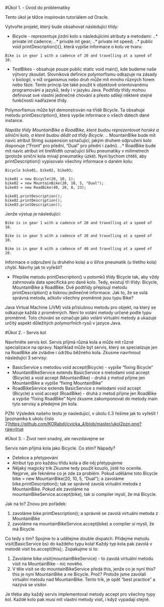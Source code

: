 #Úkol 1. - Úvod do problematiky

Tento úkol je těžce inspirován tutoriálem od Oracle.

Vytvořte projekt, který bude obsahovat následující třídy:

* Bicycle - reprezentuje jízdní kolo s následujícími atributy a metodami:
..* private int cadence;
..* private int gear;
..* private int speed;
..* public void printDescription(){}, která vypíše informace o kolu ve tvaru:
```
Bike is in gear 1 with a cadence of 20 and travelling at a speed of 10. 
```
* TestBikes - obsahuje pouze public static void main(), kde budeme naše výtvory zkoušet.
Slovníková definice polymorfismu odkazuje na zásady v biologii, v níž organismus nebo druh může mít mnoho různých forem nebo fáze. Tento princip lze také použít k objektově orientovanému programování a jazyků, tedy i v jazyku Java. Podtřídy třídy mohou definovat své vlastní jedinečné chování a přesto sdílejí některé stejné funkčnosti nadřazené třídy.

Polymorfismus může být demonstrován na třídě Bicycle. Ta obsahuje metodu printDescription(), která vypíše informace o všech datech dané instance.

*Napište třídy MountainBike a RoadBike, které budou reprezentovat horské a silniční kolo, a které budou dědit od třídy Bicycle.
..* MountainBike bude mít navíc atribut String suspension označující, jakým druhem odpružení kolo disponuje (“Front” pro přední, “Dual” pro přední i zadní).
..* RoadBike bude mít navíc atribut int tireWidth označující šířku pneumatiky v milimetrech (protože siniční kola mívají pneumatiky úzké).
Nyní bychom chtěli, aby printDescription() vypisovalo všechny informace o daném kolu:
```
Bicycle bike01, bike02, bike03;
 
bike01 = new Bicycle(20, 10, 1);
bike02 = new MountainBike(20, 10, 5, "Dual");
bike03 = new RoadBike(40, 20, 8, 23);
 
bike01.printDescription();
bike02.printDescription();
bike03.printDescription();
```
Jenže výstup je následující:
```
Bike is in gear 1 with a cadence of 20 and travelling at a speed of 10. 

Bike is in gear 5 with a cadence of 20 and travelling at a speed of 10. 

Bike is in gear 8 with a cadence of 40 and travelling at a speed of 20.
```
Informace o odpružení (u druhého kola) a o šířce pneumatik (u třetího kola) chybí. Návrhy jak to vyřešit?

* Přepište metodu printDescription() u potomků třídy Bicycle tak, aby vždy zahrnovala data specifická pro dané kolo.
Tedy, existují tři třídy: Bicycle, MountainBike a RoadBike. Dvě podtřídy přepisují metodu printDescription() a tisknou jedinečné informace. Jak to, že se volá správná metoda, ačkoliv všechny proměnné jsou typu Bike?

Java Virtual Machine (JVM) volá příslušnou metodu pro objekt, na který se odkazuje každá z proměnných. Není to volání metody určené podle typu proměnné. Toto chování se označuje jako volání virtuální metody a ukazuje určitý aspekt důležitých polymorfních rysů v jazyce Java.

#Úkol 2. - Servis kol

Navrhněte servis kol. Servis příjmá různá kola a může mít různé specializace na opravy. Například může být servis, který se specializuje jen na RoadBike ale zvládne i údržbu běžného kola. Zkusme navrhnout následující 3 servisy:

* BasicService s metodou void accept(Bicycle) - vypíše “fixing Bicycle”
* MountainBikeService extends BasicService s metodami void accept (Bicycle) a void accept (MountainBike) - druhá z metod přijme jen MountainBike a vypíše “fixing MountainBike”
* RoadBikeService extends BasicService s metodami void accept (Bicycle) a void accept (RoadBike) - druhá z metod přijme jen RoadBike a vypíše “fixing RoadBike”
Nyní zkusme zakomponovat do metody main tyto servisy a předejme jim kola.

PZN: Výsledek našeho testu je nasledujicí, v úkolu č.3 řešíme jak to vyřešít
![poznamka k ukolu čislo 2]https://github.com/KORabdi/cvicka_4/blob/master/ukol2pzn.png?raw=true

#Úkol 3. - Život není snadný, ale nevzdávejme se

Servis nám příjmá kola jako Bicycle. Co stím? Nápady?

* Detekce a přetypování
* Atribut typ pro každou třídu kola a dle něj přetypujeme
* Nějaký magický trik
Zkusme tedy použít kouzlo, jistě ho oceníte. Nejprve, ale řekněme co je zde za problém. Pokud uděláme toto Bicycle bike = new MountainBike(20, 10, 5, “Dual”); a zavoláme bike.printDescription(); tak se správně zavolá virtuální metoda z MountainBike. Pokud ale zavoláme na mountainBikeService.accept(bike), tak si compiler myslí, že má Bicycle.

Jak na to? Znovu pro pořádek:

1. zavoláme bike.printDescription(); a správně se zavolá virtuální metoda z MountainBike
2. zavoláme na mountainBikeService.accept(bike) a compiler si myslí, že má Bicycle.

Co tedy s tím? Spojme to a udělejme double dispatch. Přidejme metodu visit(BasicService bs) do každého typu kola! Každý typ kola pak zavolá v metodě visit bs.accept(this);. Zopakujme si to:

1. Zavoláme bike.visit(mountainBikeService) - to zavolá virtuální metodu visit na MountainBike - nic nového.
2. V těle visit se do mountainBikeService předá this, jenže co je nyní this? this je nyní MountainBike a ne Bicycle. Proč? Protože jsme zavolali virtuální metodu nad MountainBike.
Tento trik, je opět “best practice” a nazývá se visitor.

Je třeba aby každý servis implementoval metody accept pro všechny typy kol.
Každé kolo pak musí mít vlastní metody visit, i když vypadají stejně.